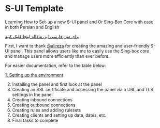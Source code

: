 # S-UI Template
Learning How to Set-up a new S-UI panel and Or Sing-Box Core with ease in both Persian and English 

[برای متن فارسی این ماقاله اینجا کلیک کنید](https://github.com/PashaGH8101/S-UI-Template/blob/main/ReadMe_Fa.md)

First, I want to thank [@alireza](https://github.com/alireza0) for creating the amazing and user-friendly S-UI panel. This panel allows users like me to easily use the Sing-box core and manage users more efficiently than ever before.

For easier documentation, refer to the table below:

[1. Setting up the environment](https://github.com/PashaGH8101/S-UI-Template/edit/main/README_FA.md)

2. Installing the panel and first look at the panel
3. Creating an SSL certificate and accessing the panel via a URL and TLS settings in the panel
4. Creating inbound connections
5. Creating outbound connections
6. Creating rules and adding rulesets
7. Creating clients and setting up data, dates, etc.
8. Final tasks to complete

